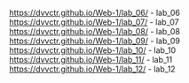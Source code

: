 https://dvvctr.github.io/Web-1/lab_06/ - lab_06  
https://dvvctr.github.io/Web-1/lab_07/ - lab_07              
https://dvvctr.github.io/Web-1/lab_08/ - lab_08                        
https://dvvctr.github.io/Web-1/lab_09/ - lab_09                   
https://dvvctr.github.io/Web-1/lab_10/ - lab_10                        
https://dvvctr.github.io/Web-1/lab_11/ - lab_11                           
https://dvvctr.github.io/Web-1/lab_12/ - lab_12 
